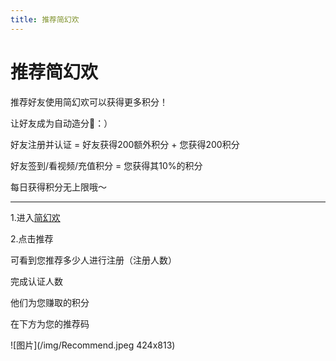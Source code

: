 ```yaml
---
title: 推荐简幻欢
---
```


# 推荐简幻欢

推荐好友使用简幻欢可以获得更多积分！  

让好友成为自动造分🐔：）  

好友注册并认证 = 好友获得200额外积分 + 您获得200积分  

好友签到/看视频/充值积分 = 您获得其10%的积分  

每日获得积分无上限哦～

-----

1.进入[简幻欢](https://simpfun.cn)  

2.点击推荐  

可看到您推荐多少人进行注册（注册人数）  

完成认证人数  

他们为您赚取的积分  

在下方为您的推荐码  

![图片](/img/Recommend.jpeg 424x813)